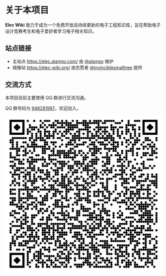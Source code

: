 # 关于本项目

**Elec Wiki** 致力于成为一个免费开放且持续更新的电子工程知识库，旨在帮助电子设计竞赛考生和电子爱好者学习电子相关知识。

## 站点链接
- 主站点 <https://elec.alampy.com/> 由 [@alampy](https://alampy.com/) 维护
- 镜像站 <https://elec-wiki.org/> 由志愿者 [@invinciblesmalltree](https://github.com/invinciblesmalltree) 提供

## 交流方式

本项目目前主要使用 QQ 群进行交流沟通。

QQ 群号码为 [948281997](https://h5.qun.qq.com/h5/qun-share-page/?_wv=1027&k=vbIf3zeOmaP8sI6bN1RQB02CzLQRMsDY&authKey=mSBNdIxwjtycOQCpJ5ScTYYlHufmKCb0nYAIcqgvBaO5KMDTijoWHXrDUP2vSHkn&market_channel_source=948281997_1&noverify=0&group_code=948281997)，欢迎加入。

![QR Code of QQ Group](qq_group_qr_code.svg)
